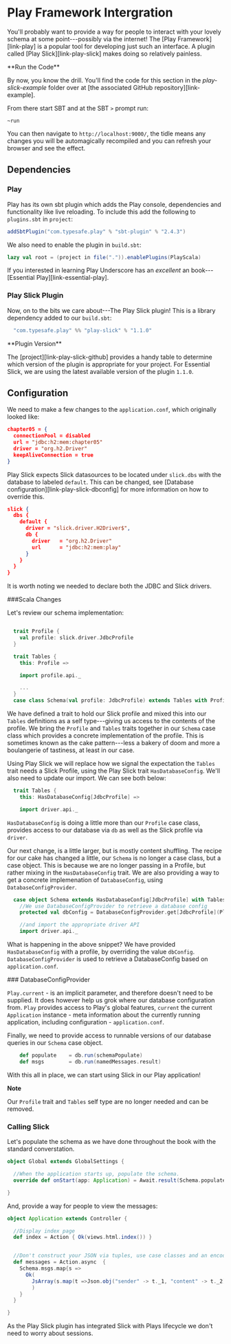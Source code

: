 # Play Framework Intergration

You'll probably want to provide a way for people to interact with your lovely schema at some point---possibly via the internet!
The [Play Framework][link-play] is a popular tool for developing just such an interface.
A plugin called [Play Slick][link-play-slick] makes doing so relatively painless.

<div class="callout callout-info">
**Run the Code**

By now, you know the drill.
You'll find the code for this section in the _play-slick-example_ folder over at [the associated GitHub repository][link-example].

From there start SBT and at the SBT `>` prompt run:

~~~
~run
~~~

You can then navigate to `http://localhost:9000/`, the tidle means any changes you will be automagically recompiled and you can refresh your browser and see the effect.
</div>

<!--  I don't this this is needed:
Let's look at the steps needed to integrate with Play using the Play Slick Plugin.
-->

## Dependencies

### Play

Play has its own sbt plugin which adds the Play console, dependencies and functionality like live reloading.
To include this add the following to `plugins.sbt` in `project`:

~~~ scala
addSbtPlugin("com.typesafe.play" % "sbt-plugin" % "2.4.3")
~~~

We also need to enable the plugin in `build.sbt`:

~~~ scala
lazy val root = (project in file(".")).enablePlugins(PlayScala)
~~~

If you interested in learning Play Underscore has an *excellent* an  book---[Essential Play][link-essential-play].


### Play Slick Plugin

Now, on to the bits we care about---The Play Slick plugin!
This is a library dependency added to our `build.sbt`:

~~~ scala
  "com.typesafe.play" %% "play-slick" % "1.1.0"
~~~

<div class="callout callout-info">
**Plugin Version**

The [project][link-play-slick-github] provides a handy table to determine which version of the plugin is appropriate for your project. For Essential Slick, we are using the latest available version of the plugin `1.1.0`.
</div>


## Configuration

We need to make a few changes to the `application.conf`, which originally looked like:

``` json
chapter05 = {
  connectionPool = disabled
  url = "jdbc:h2:mem:chapter05"
  driver = "org.h2.Driver"
  keepAliveConnection = true
}
```

Play Slick expects Slick datasources to be located under `slick.dbs` with the database to labeled `default`.
This can be changed, see [Database configuration][link-play-slick-dbconfig] for more information on how to override this.

``` json
slick {
  dbs {
    default {
      driver = "slick.driver.H2Driver$",
      db {
        driver   = "org.h2.Driver"
        url      = "jdbc:h2:mem:play"
      }
    }
  }
}
```

It is worth noting we needed to declare both the JDBC and Slick drivers.

###Scala Changes

Let's review our schema implementation:

``` scala

  trait Profile {
    val profile: slick.driver.JdbcProfile
  }

  trait Tables {
    this: Profile =>

    import profile.api._

    ...
  }
  case class Schema(val profile: JdbcProfile) extends Tables with Profile
```

We have defined a trait to hold our Slick profile and mixed this into our `Tables` definitions as a self type---giving us access to the contents of the  profile.
We bring the `Profile` and `Tables` traits together in our `Schema` case class which provides a concrete implementation of the profile.
This is sometimes known as the cake pattern---less a bakery of doom and more a boulangerie of tastiness, at least in our case.
<!-- Feel free to remove the last sentence, it tickled me at the time. -->


Using Play Slick we will replace how we signal the expectation the `Tables` trait needs a Slick Profile,
using the Play Slick trait `HasDatabaseConfig`.
We'll also need to update our import. We can see both below:

``` scala
  trait Tables {
    this: HasDatabaseConfig[JdbcProfile] =>

    import driver.api._
```

`HasDatabaseConfig` is doing a little more than our `Profile` case class,
provides access to our database via `db` as well as the Slick profile via `driver`.

Our next change, is a little larger, but is mostly content shuffling.
The recipe for our cake has changed a little,
our `Schema` is no longer a case class, but a case object.
This is because we are no longer passing in a Profile,
but rather mixing in the `HasDatabaseConfig` trait.
We are also providing a way to get a concrete implemenation of `DatabaseConfig`,
using  `DatabaseConfigProvider`.

``` scala
  case object Schema extends HasDatabaseConfig[JdbcProfile] with Tables {
    //We use DatabaseConfigProvider to retrieve a database config
    protected val dbConfig = DatabaseConfigProvider.get[JdbcProfile](Play.current)

    //and import the appropriate driver API
    import driver.api._
```

What is happening in the above snippet?
We have provided `HasDatabaseConfig` with a profile, by overriding the value `dbConfig`.
`DatabaseConfigProvider` is used to retrieve a DatabaseConfig based on `application.conf`.

<div>
### DatabaseConfigProvider

`Play.current` - is an implicit parameter, and therefore doesn't need to be supplied.
It does however help us grok where our database configuration from.
`Play` provides access to Play's global features,
`current` the current `Application` instance - meta information about the currently running application,
including configuration - `application.conf`.


</div>

Finally, we need to provide access to runnable versions of our database queries in our `Schema` case object.

~~~ scala
    def populate    = db.run(schemaPopulate)
    def msgs        = db.run(namedMessages.result)
~~~

With this all in place, we can start using Slick in our Play application!

**Note**

Our `Profile` trait and `Tables` self type are no longer needed and can be removed.


### Calling Slick

Let's populate the schema as we have done throughout the book with the standard converstation.

``` scala
object Global extends GlobalSettings {

  //When the application starts up, populate the schema.
  override def onStart(app: Application) = Await.result(Schema.populate, Duration.Inf)

}
```

And, provide a way for people to view the messages:


``` scala
object Application extends Controller {

  //Display index page
  def index = Action { Ok(views.html.index()) }


  //Don't construct your JSON via tuples, use case classes and an encoder.
  def messages = Action.async  {
    Schema.msgs.map{s =>
      Ok(
        JsArray(s.map(t =>Json.obj("sender" -> t._1, "content" -> t._2)))
        )
    }
  }

}
```

As the Play Slick plugin has integrated Slick with Plays lifecycle we don't need to worry about sessions.
